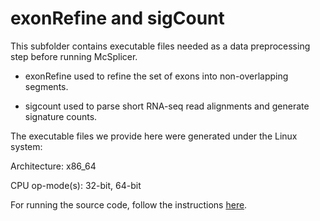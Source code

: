 exonRefine and sigCount
=======================

This subfolder contains executable files needed as a data preprocessing step before running McSplicer. 

* exonRefine used to refine the set of exons into non-overlapping segments.

* sigcount used to parse short RNA-seq read alignments and generate signature counts.

The executable files we provide here were generated under the Linux system:
  
  Architecture:        x86_64
  
  CPU op-mode(s):      32-bit, 64-bit

For running the source code, follow the instructions [here](https://github.com/canzarlab/sigcount).







